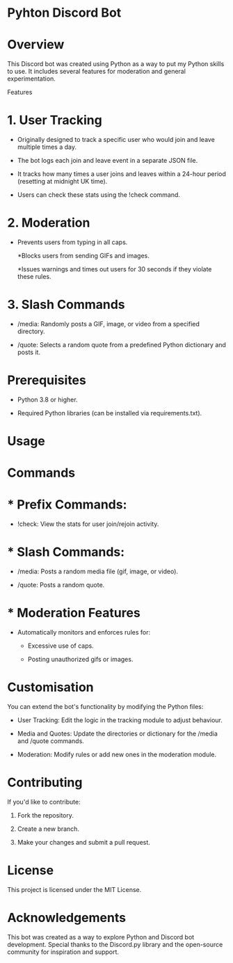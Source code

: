 # Pyhton Discord Bot

# Overview

This Discord bot was created using Python as a way to put my Python skills to use. It includes several features for moderation and general experimentation.

Features

# 1. User Tracking

* Originally designed to track a specific user who would join and leave multiple times a day.

* The bot logs each join and leave event in a separate JSON file.

* It tracks how many times a user joins and leaves within a 24-hour period (resetting at midnight UK time).

* Users can check these stats using the !check command.

# 2. Moderation

* Prevents users from typing in all caps.

  *Blocks users from sending GIFs and images.

  *Issues warnings and times out users for 30 seconds if they violate these rules.

# 3. Slash Commands

* /media: Randomly posts a GIF, image, or video from a specified directory.

* /quote: Selects a random quote from a predefined Python dictionary and posts it.

# Prerequisites

* Python 3.8 or higher.

* Required Python libraries (can be installed via requirements.txt).

# Usage

# Commands

# * Prefix Commands:

  * !check: View the stats for user join/rejoin activity.

# * Slash Commands:

  * /media: Posts a random media file (gif, image, or video).

  * /quote: Posts a random quote.

# * Moderation Features

* Automatically monitors and enforces rules for:

  * Excessive use of caps.

  * Posting unauthorized gifs or images.

# Customisation

You can extend the bot's functionality by modifying the Python files:

* User Tracking: Edit the logic in the tracking module to adjust behaviour.

* Media and Quotes: Update the directories or dictionary for the /media and /quote commands.

* Moderation: Modify rules or add new ones in the moderation module.

# Contributing

If you'd like to contribute:

 1. Fork the repository.

 2. Create a new branch.

 3. Make your changes and submit a pull request.

# License

This project is licensed under the MIT License.

# Acknowledgements

This bot was created as a way to explore Python and Discord bot development. Special thanks to the Discord.py library and the open-source community for inspiration and support.
































